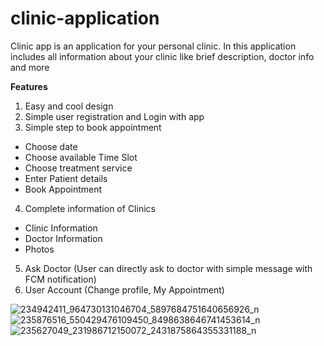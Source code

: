 # clinic-application
Clinic app is an application for your personal clinic. In this application includes all information about your clinic like brief description, doctor info and more

<b>Features</b>
1. Easy and cool design
2. Simple user registration and Login with app
3. Simple step to book appointment
- Choose date
- Choose available Time Slot
- Choose treatment service
- Enter Patient details
- Book Appointment
4. Complete information of Clinics
- Clinic Information
- Doctor Information
- Photos
5. Ask Doctor (User can directly ask to doctor with simple message with FCM notification)
6. User Account (Change profile, My Appointment)

![234942411_964730131046704_5897684751640656926_n](https://user-images.githubusercontent.com/31358315/128753941-0ebd485b-23ae-468b-b8ff-76299c920125.jpg)
![235876516_550429476109450_8498638646741453614_n](https://user-images.githubusercontent.com/31358315/128753961-364a5927-23bb-427d-bbf6-7fe52fca136c.jpg)
![235627049_231986712150072_2431875864355331188_n](https://user-images.githubusercontent.com/31358315/128753969-7ce7ab03-1a71-42ea-99eb-da4bb72793b4.jpg)
